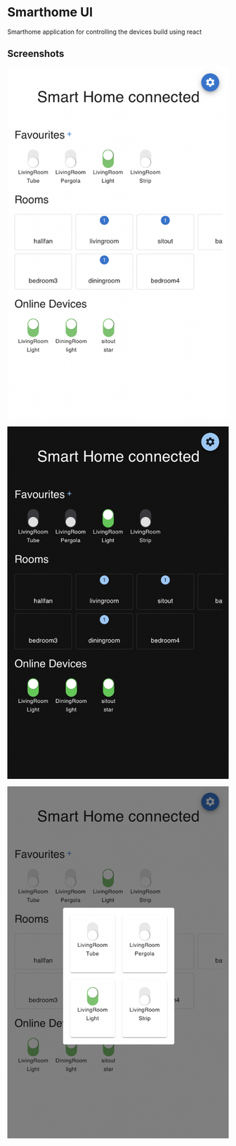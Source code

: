 # Smarthome UI

Smarthome application for controlling the devices build using react

## Screenshots

![App Screenshot](screenshots/1.png)

![App Screenshot](screenshots/2.png)

![App Screenshot](screenshots/3.png)
